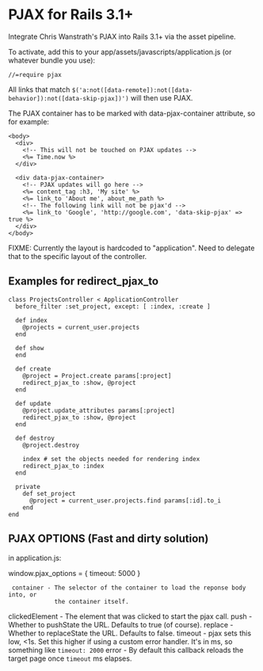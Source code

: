 PJAX for Rails 3.1+
===================

Integrate Chris Wanstrath's PJAX into Rails 3.1+ via the asset pipeline.

To activate, add this to your app/assets/javascripts/application.js (or whatever bundle you use):

    //=require pjax

All links that match `$('a:not([data-remote]):not([data-behavior]):not([data-skip-pjax])')` will then use PJAX. 

The PJAX container has to be marked with data-pjax-container attribute, so for example:

    <body>
      <div>
        <!-- This will not be touched on PJAX updates -->
        <%= Time.now %>
      </div>

      <div data-pjax-container>
        <!-- PJAX updates will go here -->
        <%= content_tag :h3, 'My site' %>
        <%= link_to 'About me', about_me_path %>
        <!-- The following link will not be pjax'd -->
        <%= link_to 'Google', 'http://google.com', 'data-skip-pjax' => true %>
      </div>
    </body>


FIXME: Currently the layout is hardcoded to "application". Need to delegate that to the specific layout of the controller.

Examples for redirect_pjax_to
-----------------------------

    class ProjectsController < ApplicationController
      before_filter :set_project, except: [ :index, :create ]

      def index
        @projects = current_user.projects
      end
  
      def show
      end
  
      def create
        @project = Project.create params[:project]
        redirect_pjax_to :show, @project
      end
  
      def update
        @project.update_attributes params[:project]
        redirect_pjax_to :show, @project
      end
  
      def destroy
        @project.destroy

        index # set the objects needed for rendering index
        redirect_pjax_to :index
      end
  
      private
        def set_project
          @project = current_user.projects.find params[:id].to_i
        end
    end

PJAX OPTIONS (Fast and dirty solution)
------------
in application.js:

  window.pjax_options = { timeout: 5000 }
  
     container - The selector of the container to load the reponse body into, or
                 the container itself.
clickedElement - The element that was clicked to start the pjax call.
          push - Whether to pushState the URL. Defaults to true (of course).
       replace - Whether to replaceState the URL. Defaults to false.
       timeout - pjax sets this low, <1s. Set this higher if using a custom
                 error handler. It's in ms, so something like `timeout: 2000`
         error - By default this callback reloads the target page once `timeout`
                 ms elapses.